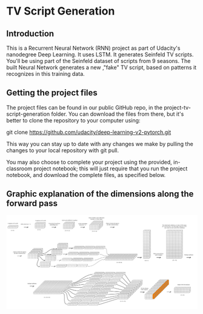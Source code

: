 # TV Script Generation

## Introduction

This is a Recurrent Neural Network (RNN) project as part of Udacity's nanodegree Deep Learning. It uses LSTM. It generates Seinfeld TV scripts. You'll be using part of the Seinfeld dataset of scripts from 9 seasons. The built Neural Network generates a new ,"fake" TV script, based on patterns it recognizes in this training data.


## Getting the project files

The project files can be found in our public GitHub repo, in the project-tv-script-generation folder. You can download the files from there, but it's better to clone the repository to your computer using:

git clone https://github.com/udacity/deep-learning-v2-pytorch.git

This way you can stay up to date with any changes we make by pulling the changes to your local repository with git pull.

You may also choose to complete your project using the provided, in-classroom project notebook; this will just require that you run the project notebook, and download the complete files, as specified below.


## Graphic explanation of the dimensions along the forward pass

<img src="Graphic forward pass (opt1)" width=1000px>